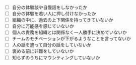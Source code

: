 - [ ] 自分の体験談や自慢話をしなかったか
- [ ] 自分の体験を若い人に押し付けなかったか
- [ ] 組織の中に、過去の上下関係を持ってきていないか
- [ ] 自分に万能感を感じていないか
- [ ] 個人の責務を組織とは関係なく一人勝手に決めていないか
- [ ] チームのモチベーションが下がるようなことを言ってないか
- [ ] 人の話を遮って自分の話をしていないか
- [ ] 褒める前に非難をしていないか
- [ ] 知らずのうちにマウンティングしていないか
